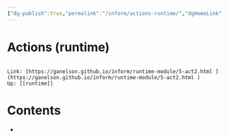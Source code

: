 ```yaml
---
{"dg-publish":true,"permalink":"/inform/actions-runtime/","dgHomeLink":true,"dgPassFrontmatter":false}
---
```


# Actions (runtime)
```ad-info

Link: [https://ganelson.github.io/inform/runtime-module/5-act2.html ](https://ganelson.github.io/inform/runtime-module/5-act2.html )
Up: [[runtime]]
```

# Contents
- 